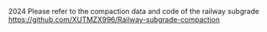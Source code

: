 2024 Please refer to the compaction data and code of the railway subgrade https://github.com/XUTMZX996/Railway-subgrade-compaction
